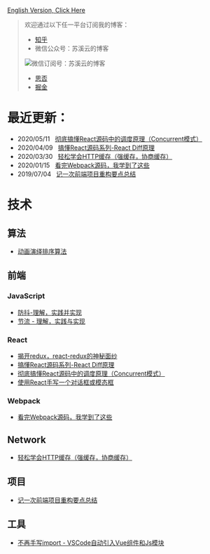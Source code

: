 [English Version, Click Here](https://github.com/Terry-Su/blogs)
> 欢迎通过以下任一平台订阅我的博客：
> * [知乎](https://zhuanlan.zhihu.com/su-xi-yun)
> * 微信公众号：苏溪云的博客
>
>![微信订阅号：苏溪云的博客](https://user-images.githubusercontent.com/23733477/77869172-2459f400-7270-11ea-8a84-d5d63a426c19.png)
> 
> * [思否](https://segmentfault.com/u/terry_su/articles)
> * [掘金](https://juejin.im/user/5ba30d54f265da0aec2255ca/posts)
# 最近更新：
* 2020/05/11 &nbsp; [彻底搞懂React源码中的调度原理（Concurrent模式）](https://terry-su.github.io/cn/undestand-react-scheduling-mechanism-from-source-code-concurrent-mode)
* 2020/04/09 &nbsp; [搞懂React源码系列-React Diff原理](https://terry-su.github.io/cn/understand-react-diff-algorithm-from-source-codes)
* 2020/03/30 &nbsp; [轻松学会HTTP缓存（强缓存，协商缓存）](https://terry-su.github.io/cn/http-cache)
* 2020/01/15 &nbsp; [看完Webpack源码，我学到了这些](https://terry-su.github.io/cn/the-tour-of-travelling-webpack-internals)
* 2019/07/04 &nbsp; [记一次前端项目重构要点总结](https://terry-su.github.io/cn/summary-of-refactoring-project)
# 技术
## 算法
* [动画演绎排序算法](https://terry-su.github.io/cn/demonstrate-sorting-algorithms-using-animated-demos)
## 前端
### JavaScript
* [防抖-理解，实践并实现](https://terry-su.github.io/cn/understand-and-make-the-debounce)
* [节流 - 理解，实践与实现](https://terry-su.github.io/cn/understand-and-make-the-throttle)
### React
* [揭开redux，react-redux的神秘面纱](https://terry-su.github.io/cn/reveal-redux-react-redux-mask)
* [搞懂React源码系列-React Diff原理](https://terry-su.github.io/cn/understand-react-diff-algorithm-from-source-codes)
* [彻底搞懂React源码中的调度原理（Concurrent模式）](https://terry-su.github.io/cn/undestand-react-scheduling-mechanism-from-source-code-concurrent-mode)
* [使用React手写一个对话框或模态框](https://terry-su.github.io/cn/write-a-modal-or-dialog-using-react)
### Webpack
* [看完Webpack源码，我学到了这些](https://terry-su.github.io/cn/the-tour-of-travelling-webpack-internals)
## Network
* [轻松学会HTTP缓存（强缓存，协商缓存）](https://terry-su.github.io/cn/http-cache)
## 项目
* [记一次前端项目重构要点总结](https://terry-su.github.io/cn/summary-of-refactoring-project)
## 工具
* [不再手写import - VSCode自动引入Vue组件和Js模块](https://terry-su.github.io/cn/vscode-auto-import-vue-components-and-js-modules)
